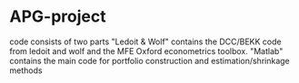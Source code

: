 # APG-project

code consists of two parts
"Ledoit & Wolf" contains the DCC/BEKK code from ledoit and wolf and the MFE Oxford econometrics toolbox.
"Matlab" contains the main code for portfolio construction and estimation/shrinkage methods
